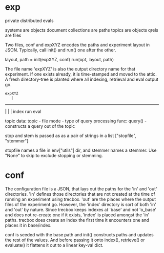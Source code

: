 exp
===

private distributed evals

systems are objects
document collections are paths
topics are objects
qrels are files

Two files, conf and expXYZ encodes the paths and experiment layout in
JSON. Typically, call init() and run() one after the other.

layout, path = init(expXYZ, conf)
run(opt, layout, path)

The file name 'expXYZ' is also the output directory name for that
experiment. If one exists already, it is time-stamped and moved to the
attic. A fresh directory-tree is planted where all indexing, retrieval
and eval output go.

    expXYZ
       |
 -------------
|      |      |
index  run    eval

topic
 data:
  topic - file
  mode - type of query processing
 func:
  query() - constructs a query out of the topic

stop and stem is passed as as a pair of strings in a list ["stopfile", "stemmer"]

stopfile names a file in env["utils"] dir, and stemmer names a
stemmer. Use "None" to skip to exclude stopping or stemming.

conf
====

The configuration file is a JSON, that lays out the paths for the 'in'
and 'out' directories. 'in' defines those directories that are not
created at the time of running an experiment using trecbox. 'out' are
the places where the output files of the experiment go. However, the
'index' directory is sort of both 'in' and 'out' by nature. Since
trecbox keeps indexes at 'base' and not 'o_base' and does not
re-create one if it exists, 'index' is placed amongst the 'in'
paths. trecbox does create an index the first time it encounters one
and places it in base/index.

conf is seeded with the base path and init() constructs paths and
updates the rest of the values. And before passing it onto index(),
retrieve() or evaluate() it flattens it out to a linear key-val dict.